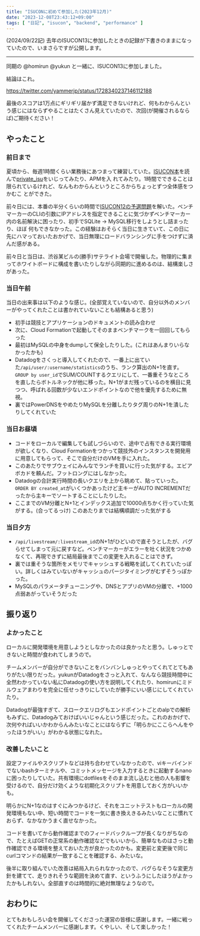 ```yaml
---
title: "ISUCONに初めて参加した(2023年12月)"
date: "2023-12-08T23:43:12+09:00"
tags: [ "日記", "isucon", "backend", "performance" ]
---
```


(2024/09/22記) 去年のISUCON13に参加したときの記録が下書きのままになっていたので、いまさらですが公開します。

---

同期の @homirun @yukun と一緒に、ISUCON13に参加しました。

結論はこれ。

https://twitter.com/yammerjp/status/1728340237146112188

最後のスコアは1万点にギリギリ届かず満足できないけれど、何もわからんという感じにはならずやることはたくさん見えていたので、次回(が開催されるならば)ご期待ください！

## やったこと

### 前日まで

夏頃から、毎週1時間くらい業務後にあつまって練習していた。[ISUCON本](https://gihyo.jp/book/2022/978-4-297-12846-3)を読んで[private_isu](https://github.com/catatsuy/private-isu)をいじってみたり、APMを入 れてみたり。1時間でできることは限られているけれど、なんもわからんというところからちょっとずつ全体感をつかむこ とができた。

前々日には、本番の半分くらいの時間で[ISUCON12の予選問題](https://github.com/isucon/isucon12-qualify)を解いた。ベンチマーカーのCLIの引数にIPアドレスを指定できることに気づかずベンチマーカー内の名前解決に困ったり、初手でSQLite -> MySQL移行をしようとし詰まったり、ほぼ 何もできなかった。この経験はおそらく当日に生きていて、この日に先にハマっておいたおかげで、当日無理にロードバランシングに手をつけずに済んだ感がある。

前々日と当日は、渋谷某ビルの(勝手)サテライト会場で開催した。物理的に集まってホワイトボードに構成を書いたりしながら同期的に進めるのは、結構楽しさがあった。

### 当日午前

当日の出来事は以下のような感じ。(全部覚えていないので、自分以外のメンバーがやってくれたことは書かれていないことも結構あると思う)

- 初手は競技とアプリケーションのドキュメントの読み合わせ
- 次に、Cloud Formationで起動してそのままベンチマークを一回回してもらった
- 最初はMySQLの中身をdumpして保全したりした。(これはあんまりいらなかったかも)
- Datadogをさくっと導入してくれたので、一番上に出ていた`/api/user/:username/statistics`のうち、ランク算出のN+1を直す。`GROUP by user_id`でSUM/COUNTするクエリにして、一番重そうなところを直したらボトルネックが他に移った。N+1がまだ残っているのを横目に見つつ、呼ばれる回数が少ないエンドポイントなので他を優先するために無視。
- 裏ではPowerDNSをやめたりMySQLを分離したりタグ周りのN+1を潰したりしてくれていた

### 当日お昼頃

- コードをローカルで編集しても試しづらいので、途中で占有できる実行環境が欲しくなり、Cloud Formationをつかって競技外のインスタンスを開発用に用意してもらって、そこで自分だけのVMを手に入れた。
- このあたりでサブウェイにみんなでランチを買いに行った気がする。エビアボカドを頼んだ。フットロングにはしなかった。
- Datadogの合計実行時間の長いクエリを上から眺めて、貼っていった。`ORDER BY created_at`がいくつかあったけど主キーがAUTO INCREMENTだったから主キーでソートすることにしたりした。
- ここまでのVM分離とN+1とインデックス追加で10000点ちかく行っていた気がする。(合ってるっけ) このあたりまでは結構順調だった気がする

### 当日夕方

- `/api/livestream/:livestream_id`のN+1がひどいので直そうとしたが、バグらせてしまって元に戻すなど。ベンチマーカーがエラーを吐く状況をつかめなくて、再現できずに結局最後までこの変更を入れることはできず。
- 裏では重そうな箇所をメモリでキャッシュする戦略を試してくれていたっぽい。詳しくはみていないがキャッシュのパージタイミングがむずそうっぽかった。
- MySQLのパラメータチューニングや、DNSとアプリのVMの分離で、+1000点弱あがっていそうだった

## 振り返り

### よかったこと

ローカルに開発環境を用意しようとしなかったのは良かったと思う。しゅっとできないと時間が食われてしまうので。

チームメンバーが自分ができないことをバンバンしゅっとやってくれてとてもありがたい限りだった。yukunがDatadogをさっと入れて、なんなら競技時間中に全然わかっていない私にDatadogの使い方を説明してくれたり、homirunにミドルウェアまわりを完全に任せっきりにしていたが勝手にいい感じにしてくれていたり。

Datadogが最強すぎて、スロークエリログもエンドポイントごとのalpでの解析もみずに、Datadogみておけばいいじゃんという感じだった。これのおかげで、次何やればいいかわからんみたいなことにはならずに「明らかにここらへんをやったほうがいい」がわかる状態になれた。

### 改善したいこと

設定ファイルやスクリプトなどは持ち合わせていなかったので、viキーバインドでないbashターミナルや、コミットメッセージを入力するときに起動するnanoに困ったりしていた。共有環境にdotfilesをそのまま流し込むと他の人も影響を受けるので、自分だけ効くような初期化スクリプトを用意しておく方がいいかも。

明らかにN+1なのはすぐにみつかるけど、それをユニットテストもローカルの開発環境もない中、短い時間でコードを一気に書き換えきるみたいなことに慣れておらず、なかなかうまく直せなかった。

コードを書いてから動作確認までのフィードバックループが長くなりがちなので、たとえばGETの正常系の動作確認などでもいいから、簡単なものはさっと動作確認できる環境を整えておいた方が良かったのかも。変更前と変更後で同じcurlコマンドの結果が一致することを確認する、みたいな。

後半に取り組んでいた改善は結局入れられなかったので、バグらなそうな変更方針を建てて、走りきれそうな範囲を決めて直す、というふうにしたほうがよかったかもしれない。全部直すのは時間的に絶対無理なようなので。

## おわりに

とてもおもしろい会を開催してくださった運営の皆様に感謝します。一緒に戦ってくれたチームメンバーに感謝します。くやしい、そして楽しかった！
